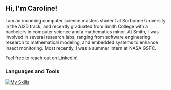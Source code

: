 ## Hi, I'm Caroline!
I am an incoming computer science masters student at Sorbonne University in the AI2D track, and recently graduated from Smith College with a bachelors in computer science and a mathematics minor. At Smith, I was involved in several research labs, ranging from software engineering research to mathematical modeling, and embedded systems to enhance insect monitoring. Most recently, I was a summer intern at NASA GSFC.


Feel free to reach out on [LinkedIn](https://www.linkedin.com/in/caroline-zouloumian-a404a92ab/)!


### **Languages and Tools**
[![My Skills](https://skillicons.dev/icons?i=py,java,js,c,matlab,mysql,bash,html,css,git,docker,redis,linux,ubuntu,arduino,raspberrypi,eclipse,vscode,anaconda&theme=light)](https://skillicons.dev)
